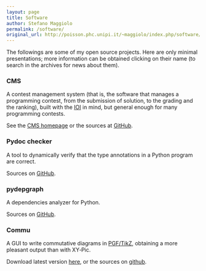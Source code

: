 ```yaml
---
layout: page
title: Software
author: Stefano Maggiolo
permalink: /software/
original_url: http://poisson.phc.unipi.it/~maggiolo/index.php/software/
---
```

The followings are some of my open source projects. Here are only minimal presentations; more information can be obtained clicking on their name (to search in the archives for news about them).

### CMS

A contest management system (that is, the software that manages a programming contest, from the submission of solution, to the grading and the ranking), built with the [IOI][1] in mind, but general enough for many programming contests.

See the [CMS homepage][2] or the sources at [GitHub][3].

### Pydoc checker

A tool to dynamically verify that the type annotations in a Python program are correct.

Sources on [GitHub][4].

### pydepgraph

A dependencies analyzer for Python.

Sources on [GitHub][8].

### Commu

A GUI to write commutative diagrams in [PGF/TikZ][5], obtaining a more pleasant output than with XY&#8209;Pic.

Download latest version [here][6], or the sources on [github][7].

 [1]: http://www.ioinformatics.org
 [2]: http://cms-dev.github.io/
 [3]: https://github.com/cms-dev/cms/
 [4]: https://github.com/stefano-maggiolo/pydocchecker/
 [5]: http://sourceforge.net/projects/pgf
 [6]: http://poisson.phc.unipi.it/~maggiolo/Software/commu/
 [7]: https://github.com/stefano-maggiolo/commu/
 [8]: https://github.com/stefano-maggiolo/pydepgraph/
